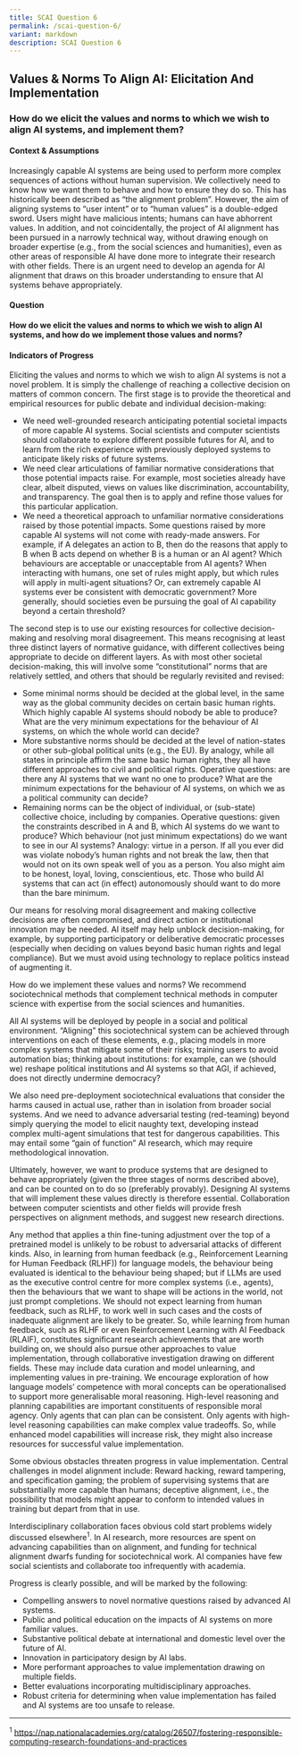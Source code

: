```yaml
---
title: SCAI Question 6
permalink: /scai-question-6/
variant: markdown
description: SCAI Question 6
---
```

## Values &amp; Norms To Align AI: Elicitation And Implementation

### How do we elicit the values and norms to which we wish to align AI systems, and implement them?

#### Context &amp; Assumptions

Increasingly capable AI systems are being used to perform more complex sequences of actions without human supervision. We collectively need to know how we want them to behave and how to ensure they do so. This has historically been described as “the alignment problem”. However, the aim of aligning systems to “user intent” or to “human values” is a double-edged sword. Users might have malicious intents; humans can have abhorrent values. In addition, and not coincidentally, the project of AI alignment has been pursued in a narrowly technical way, without drawing enough on broader expertise (e.g., from the social sciences and humanities), even as other areas of responsible AI have done more to integrate their research with other fields. There is an urgent need to develop an agenda for AI alignment that draws on this broader understanding to ensure that AI systems behave appropriately.

#### Question

**How do we elicit the values and norms to which we wish to align AI systems, and how do we implement those values and norms?**

#### Indicators of Progress

Eliciting the values and norms to which we wish to align AI systems is not a novel problem. It is simply the challenge of reaching a collective decision on matters of common concern. The first stage is to provide the theoretical and empirical resources for public debate and individual decision-making:

* We need well-grounded research anticipating potential societal impacts of more capable AI systems. Social scientists and computer scientists should collaborate to explore different possible futures for AI, and to learn from the rich experience with previously deployed systems to anticipate likely risks of future systems.
* We need clear articulations of familiar normative considerations that those potential impacts raise. For example, most societies already have clear, albeit disputed, views on values like discrimination, accountability, and transparency. The goal then is to apply and refine those values for this particular application.
* We need a theoretical approach to unfamiliar normative considerations raised by those potential impacts. Some questions raised by more capable AI systems will not come with ready-made answers. For example, if A delegates an action to B, then do the reasons that apply to B when B acts depend on whether B is a human or an AI agent? Which behaviours are acceptable or unacceptable from AI agents? When interacting with humans, one set of rules might apply, but which rules will apply in multi-agent situations? Or, can extremely capable AI systems ever be consistent with democratic government? More generally, should societies even be pursuing the goal of AI capability beyond a certain threshold?

The second step is to use our existing resources for collective decision-making and resolving moral disagreement. This means recognising at least three distinct layers of normative guidance, with different collectives being appropriate to decide on different layers. As with most other societal decision-making, this will involve some “constitutional” norms that are relatively settled, and others that should be regularly revisited and revised:

* Some minimal norms should be decided at the global level, in the same way as the global community decides on certain basic human rights. Which highly capable AI systems should nobody be able to produce? What are the very minimum expectations for the behaviour of AI systems, on which the whole world can decide?
* More substantive norms should be decided at the level of nation-states or other sub-global political units (e.g., the EU). By analogy, while all states in principle affirm the same basic human rights, they all have different approaches to civil and political rights. Operative questions: are there any AI systems that we want no one to produce? What are the minimum expectations for the behaviour of AI systems, on which we as a political community can decide?
* Remaining norms can be the object of individual, or (sub-state) collective choice, including by companies. Operative questions: given the constraints described in A and B, which AI systems do we want to produce? Which behaviour (not just minimum expectations) do we want to see in our AI systems? Analogy: virtue in a person. If all you ever did was violate nobody’s human rights and not break the law, then that would not on its own speak well of you as a person. You also might aim to be honest, loyal, loving, conscientious, etc. Those who build AI systems that can act (in effect) autonomously should want to do more than the bare minimum.

Our means for resolving moral disagreement and making collective decisions are often compromised, and direct action or institutional innovation may be needed. AI itself may help unblock decision-making, for example, by supporting participatory or deliberative democratic processes (especially when deciding on values beyond basic human rights and legal compliance). But we must avoid using technology to replace politics instead of augmenting it. 

How do we implement these values and norms? We recommend sociotechnical methods that complement technical methods in computer science with expertise from the social sciences and humanities. 

All AI systems will be deployed by people in a social and political environment. “Aligning” this sociotechnical system can be achieved through interventions on each of these elements, e.g., placing models in more complex systems that mitigate some of their risks; training users to avoid automation bias; thinking about institutions: for example, can we (should we) reshape political institutions and AI systems so that AGI, if achieved, does not directly undermine democracy?

We also need pre-deployment sociotechnical evaluations that consider the harms caused in actual use, rather than in isolation from broader social systems. And we need to advance adversarial testing (red-teaming) beyond simply querying the model to elicit naughty text, developing instead complex multi-agent simulations that test for dangerous capabilities. This may entail some “gain of function” AI research, which may require methodological innovation.

Ultimately, however, we want to produce systems that are designed to behave appropriately (given the three stages of norms described above), and can be counted on to do so (preferably provably). Designing AI systems that will implement these values directly is therefore essential. Collaboration between computer scientists and other fields will provide fresh perspectives on alignment methods, and suggest new research directions. 

Any method that applies a thin fine-tuning adjustment over the top of a pretrained model is unlikely to be robust to adversarial attacks of different kinds. Also, in learning from human feedback (e.g., Reinforcement Learning for Human Feedback (RLHF)) for language models, the behaviour being evaluated is identical to the behaviour being shaped; but if LLMs are used as the executive control centre for more complex systems (i.e., agents), then the behaviours that we want to shape will be actions in the world, not just prompt completions. We should not expect learning from human feedback, such as RLHF, to work well in such cases and the costs of inadequate alignment are likely to be greater. So, while learning from human feedback, such as RLHF or even Reinforcement Learning with AI Feedback (RLAIF), constitutes significant research achievements that are worth building on, we should also pursue other approaches to value implementation, through collaborative investigation drawing on different fields. These may include data curation and model unlearning, and implementing values in pre-training. We encourage exploration of how language models’ competence with moral concepts can be operationalised to support more generalisable moral reasoning. High-level reasoning and planning capabilities are important constituents of responsible moral agency. Only agents that can plan can be consistent. Only agents with high-level reasoning capabilities can make complex value tradeoffs. So, while enhanced model capabilities will increase risk, they might also increase resources for successful value implementation. 

Some obvious obstacles threaten progress in value implementation. Central challenges in model alignment include: Reward hacking, reward tampering, and specification gaming; the problem of supervising systems that are substantially more capable than humans; deceptive alignment, i.e., the possibility that models might appear to conform to intended values in training but depart from that in use.

Interdisciplinary collaboration faces obvious cold start problems widely discussed elsewhere<sup>1</sup>. In AI research, more resources are spent on advancing capabilities than on alignment, and funding for technical alignment dwarfs funding for sociotechnical work. AI companies have few social scientists and collaborate too infrequently with academia. 

Progress is clearly possible, and will be marked by the following:

* Compelling answers to novel normative questions raised by advanced AI systems.
* Public and political education on the impacts of AI systems on more familiar values.
* Substantive political debate at international and domestic level over the future of AI.
* Innovation in participatory design by AI labs.
* More performant approaches to value implementation drawing on multiple fields.
* Better evaluations incorporating multidisciplinary approaches.
* Robust criteria for determining when value implementation has failed and AI systems are too unsafe to release.

---
<sup>1</sup> https://nap.nationalacademies.org/catalog/26507/fostering-responsible-computing-research-foundations-and-practices